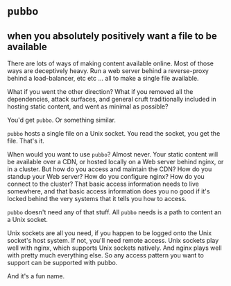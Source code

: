 # `pubbo`

## when you absolutely positively want a file to be available

There are lots of ways of making content available online. Most of those ways are deceptively heavy. Run a web server behind a reverse-proxy behind a load-balancer, etc etc ... all to make a single file available.

What if you went the other direction? What if you removed all the dependencies, attack surfaces, and general cruft traditionally included in hosting static content, and went as minimal as possible?

You'd get `pubbo`. Or something similar.

`pubbo` hosts a single file on a Unix socket. You read the socket, you get the file. That's it.

When would you want to use `pubbo`? Almost never. Your static content will be available over a CDN, or hosted locally on a Web server behind nginx, or in a cluster. But how do you access and maintain the CDN? How do you standup your Web server? How do you configure nginx? How do you connect to the cluster? That basic access information needs to live somewhere, and that basic access information does you no good if it's locked behind the very systems that it tells you how to access.

`pubbo` doesn't need any of that stuff. All `pubbo` needs is a path to content an a Unix socket.

Unix sockets are all you need, if you happen to be logged onto the Unix socket's host system. If not, you'll need remote access. Unix sockets play well with nginx, which supports Unix sockets natively. And nginx plays well with pretty much everything else. So any access pattern you want to support can be supported with pubbo.

And it's a fun name.
